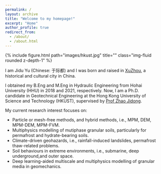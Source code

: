 ```yaml
---
permalink: /
layout: archive
title: "Welcome to my homepage!"
excerpt: "Home"
author_profile: true
redirect_from: 
  - /about/
  - /about.html
---
```


<div class="row justify-content-sm-center">
    <div class="col-sm mt-3 mt-md-0" style="max-width: 1000px; margin: auto;"> 
        {% include figure.html path="images/hkust.jpg" title="" class="img-fluid rounded z-depth-1" %}
    </div>
</div>

I am Jidu Yu (Chinese: 于际都) and I was born and raised in [XuZhou](https://en.wikipedia.org/wiki/Xuzhou), a historical and cultural city in China. 

I obtained my B.Eng and M.Eng in Hydraulic Engineering from Hohai University (HHU) in 2018 and 2021, respectively. Now, I am a Ph.D. candidate in Geotechnical Engineering at the Hong Kong University of Science and Technology (HKUST), supervised by [Prof Zhao Jidong](http://jzhao.people.ust.hk/).

My current research interest focuses on:
* Particle or mesh-free methods, and hybrid methods, i.e., MPM, DEM, MPM-DEM, MPM-FVM.
* Multiphysics modelling of mutiphase granular soils, particularly for permafrost and hydrate-bearing soils. 
* Climate-driven geohazards, i.e., rainfall-induced landslides, permafrost thaw-related problems.
* Soil behaviours in extreme environments, i.e., submarine, deep underground,and outer space.
* Deep learning-aided multiscale and multiphysics modelling of granular media in geomechanics.





